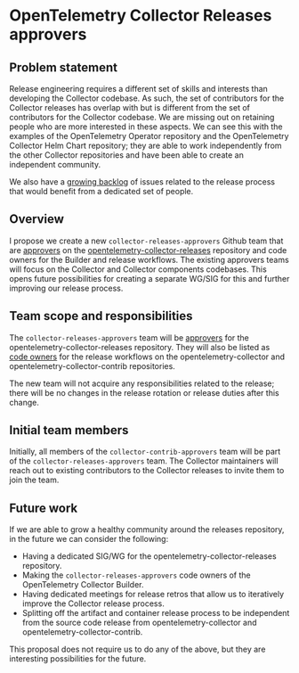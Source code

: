 # OpenTelemetry Collector Releases approvers

## Problem statement

Release engineering requires a different set of skills and interests than developing the Collector
codebase. As such, the set of contributors for the Collector releases has overlap with but is
different from the set of contributors for the Collector codebase. We are missing out on retaining
people who are more interested in these aspects. We can see this with the examples of the
OpenTelemetry Operator repository and the OpenTelemetry Collector Helm Chart repository; they are
able to work independently from the other Collector repositories and have been able to create an
independent community. 

We also have a [growing backlog][1] of issues related to the release process that would benefit from
a dedicated set of people.

## Overview 

I propose we create a new `collector-releases-approvers` Github team that are [approvers][2] on the
[opentelemetry-collector-releases][3] repository and code owners for the Builder and release
workflows. The existing approvers teams will focus on the Collector and Collector components
codebases. This opens future possibilities for creating a separate WG/SIG for this and further
improving our release process.

## Team scope and responsibilities

The `collector-releases-approvers` team will be [approvers][2] for the
opentelemetry-collector-releases repository. They will also be listed as [code owners][4] for the
release workflows on the opentelemetry-collector and opentelemetry-collector-contrib repositories.

The new team will not acquire any responsibilities related to the release; there will be no changes
in the release rotation or release duties after this change.

## Initial team members

Initially, all members of the `collector-contrib-approvers` team will be part of the
`collector-releases-approvers` team. The Collector maintainers will reach out to existing
contributors to the Collector releases to invite them to join the team.

## Future work

If we are able to grow a healthy community around the releases repository, in the future we can
consider the following:

- Having a dedicated SIG/WG for the opentelemetry-collector-releases repository.
- Making the `collector-releases-approvers` code owners of the OpenTelemetry Collector Builder.
- Having dedicated meetings for release retros that allow us to iteratively improve the Collector
  release process.
- Splitting off the artifact and container release process to be independent from the source code
  release from opentelemetry-collector and opentelemetry-collector-contrib.

This proposal does not require us to do any of the above, but they are interesting possibilities for
the future.

[1]: https://github.com/search?q=org%3Aopen-telemetry+label%3Arelease-retro++&type=issues&state=open
[2]: https://github.com/open-telemetry/community/blob/main/guides/contributor/membership.md#approver
[3]: https://github.com/open-telemetry/opentelemetry-collector-releases
[4]: https://github.com/open-telemetry/opentelemetry-collector/blob/main/CONTRIBUTING.md#membership-roles-and-responsibilities
